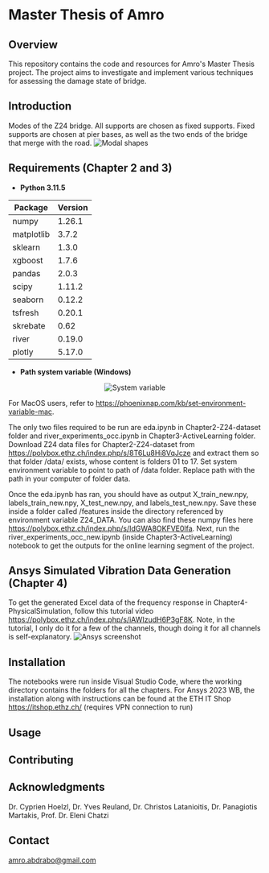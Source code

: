 # Master Thesis of Amro
## Overview

This repository contains the code and resources for Amro's Master Thesis project. The project aims to investigate and implement various techniques for assessing the damage state of bridge.

## Introduction
Modes of the Z24 bridge. All supports are chosen as fixed supports. Fixed supports are chosen at pier bases, as well as the two ends of the bridge that merge with the road. 
![Modal shapes](https://drive.usercontent.google.com/download?id=12GrWRltz42P_b4djttd1gvW2yIQ7KqEy&export=view&authuser=0)

## Requirements (Chapter 2 and 3)
- <b> Python 3.11.5 </b>

<div align="center">

| Package     | Version              |
|-------------|----------------------|
| numpy       | 1.26.1               |
| matplotlib  | 3.7.2                |
| sklearn     | 1.3.0                |
| xgboost     | 1.7.6                |
| pandas      | 2.0.3                |
| scipy       | 1.11.2               |
| seaborn     | 0.12.2               |
| tsfresh     | 0.20.1               |
| skrebate    | 0.62                 |
| river       | 0.19.0               |
| plotly      | 5.17.0               |

</div>

- <b> Path system variable (Windows) </b> 
<div align="center">

![System variable](https://drive.usercontent.google.com/download?id=1GjgFIP7-BKzdv5xZ_BG8s1A3C_Arkjcf&export=view&authuser=0) 

</div>

For MacOS users, refer to https://phoenixnap.com/kb/set-environment-variable-mac.

The only two files required to be run are eda.ipynb in Chapter2-Z24-dataset folder and river_experiments_occ.ipynb in Chapter3-ActiveLearning folder. Download Z24 data files for Chapter2-Z24-dataset from https://polybox.ethz.ch/index.php/s/8T6Lu8Hi8VqJcze and extract them so that folder /data/ exists, whose content is folders 01 to 17. Set system environment variable to point to path of /data folder. Replace path with the path in your computer of folder data. 


Once the eda.ipynb has ran, you should have as output X_train_new.npy, labels_train_new.npy, X_test_new.npy, and labels_test_new.npy. Save these inside a folder called /features inside the directory referenced by environment variable Z24_DATA. You can also find these numpy files here https://polybox.ethz.ch/index.php/s/IdGWA8OKFVE0lfa. Next, run the river_experiments_occ_new.ipynb (inside Chapter3-ActiveLearning) notebook to get the outputs for the online learning segment of the project. 

## Ansys Simulated Vibration Data Generation (Chapter 4)

To get the generated Excel data of the frequency response in Chapter4-PhysicalSimulation, follow this tutorial video https://polybox.ethz.ch/index.php/s/iAWIzudH6P3gF8K.
Note, in the tutorial, I only do it for a few of the channels, though doing it for all channels is self-explanatory. 
![Ansys screenshot](https://drive.usercontent.google.com/download?id=1Ig5SJIwKs5HkKpB3Jd53_PWp2A9bHNTi&export=view&authuser=0)

## Installation
The notebooks were run inside Visual Studio Code, where the working directory contains the folders for all the chapters. For Ansys 2023 WB, the installation along with instructions can be found at the ETH IT Shop https://itshop.ethz.ch/ (requires VPN connection to run)
## Usage
## Contributing
## Acknowledgments
Dr. Cyprien Hoelzl, Dr. Yves Reuland, Dr. Christos Latanioitis, Dr. Panagiotis Martakis, Prof. Dr. Eleni Chatzi
## Contact
amro.abdrabo@gmail.com
